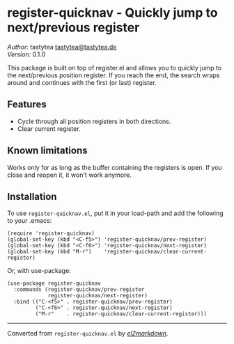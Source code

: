# register-quicknav - Quickly jump to next/previous register

*Author:* tastytea <tastytea@tastytea.de><br>
*Version:* 0.1.0<br>

This package is built on top of register.el and allows you to quickly jump to
the next/previous position register.  If you reach the end, the search wraps
around and continues with the first (or last) register.

## Features

* Cycle through all position registers in both directions.
* Clear current register.

## Known limitations

Works only for as long as the buffer containing the registers is open.  If
you close and reopen it, it won't work anymore.

## Installation

To use `register-quicknav.el`, put it in your load-path and add the following
to your .emacs:

    (require 'register-quicknav)
    (global-set-key (kbd "<C-f5>") 'register-quicknav/prev-register)
    (global-set-key (kbd "<C-f6>") 'register-quicknav/next-register)
    (global-set-key (kbd "M-r")    'register-quicknav/clear-current-register)

Or, with use-package:

    (use-package register-quicknav
      :commands (register-quicknav/prev-register
                 register-quicknav/next-register)
      :bind (("C-<f5>" . register-quicknav/prev-register)
             ("C-<f6>" . register-quicknav/next-register)
             ("M-r"    . register-quicknav/clear-current-register)))


---
Converted from `register-quicknav.el` by [*el2markdown*](https://github.com/Lindydancer/el2markdown).
